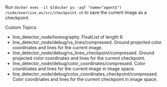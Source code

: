 Run `docker exec -it $(docker ps -aqf "name=^agent$") /code/exercise_ws/src/checkpoint.sh` to save the current image as a checkpoint.

Custom Topics:
* line_detector_node/homography. FloatList of length 9.
* line_detector_node/debug/vs_lines/compressed. Ground projected color coordinates and lines for the current image.
* line_detector_node/debug/vs_lines_checkpoint/compressed. Ground projected color coordinates and lines for the current checkpoint.
* line_detector_node/debug/color_coordinates/compressed. Color coordinates and lines for the current image in image space.
* line_detector_node/debug/color_coordinates_checkpoint/compressed. Color coordinates and lines for the current checkpoint in image space.
